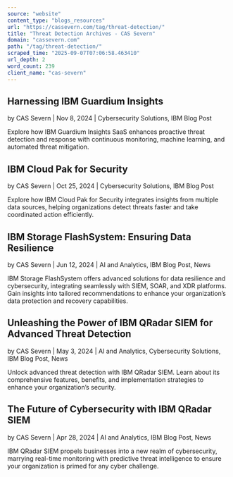 ```yaml
---
source: "website"
content_type: "blogs_resources"
url: "https://cassevern.com/tag/threat-detection/"
title: "Threat Detection Archives - CAS Severn"
domain: "cassevern.com"
path: "/tag/threat-detection/"
scraped_time: "2025-09-07T07:06:58.463410"
url_depth: 2
word_count: 239
client_name: "cas-severn"
---
```


## Harnessing IBM Guardium Insights

by CAS Severn | Nov 8, 2024 | Cybersecurity Solutions, IBM Blog Post

Explore how IBM Guardium Insights SaaS enhances proactive threat detection and response with continuous monitoring, machine learning, and automated threat mitigation.

## IBM Cloud Pak for Security

by CAS Severn | Oct 25, 2024 | Cybersecurity Solutions, IBM Blog Post

Explore how IBM Cloud Pak for Security integrates insights from multiple data sources, helping organizations detect threats faster and take coordinated action efficiently.

## IBM Storage FlashSystem: Ensuring Data Resilience

by CAS Severn | Jun 12, 2024 | AI and Analytics, IBM Blog Post, News

IBM Storage FlashSystem offers advanced solutions for data resilience and cybersecurity, integrating seamlessly with SIEM, SOAR, and XDR platforms. Gain insights into tailored recommendations to enhance your organization’s data protection and recovery capabilities.

## Unleashing the Power of IBM QRadar SIEM for Advanced Threat Detection

by CAS Severn | May 3, 2024 | AI and Analytics, Cybersecurity Solutions, IBM Blog Post, News

Unlock advanced threat detection with IBM QRadar SIEM. Learn about its comprehensive features, benefits, and implementation strategies to enhance your organization’s security.

## The Future of Cybersecurity with IBM QRadar SIEM

by CAS Severn | Apr 28, 2024 | AI and Analytics, IBM Blog Post, News

IBM QRadar SIEM propels businesses into a new realm of cybersecurity, marrying real-time monitoring with predictive threat intelligence to ensure your organization is primed for any cyber challenge.